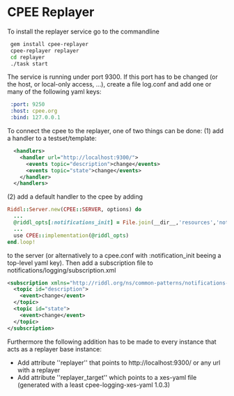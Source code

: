 # CPEE Replayer

To install the replayer service go to the commandline

```bash
 gem install cpee-replayer
 cpee-replayer replayer
 cd replayer
 ./task start
```

The service is running under port 9300. If this port has to be changed (or the
host, or local-only access, ...), create a file log.conf and add one
or many of the following yaml keys:

```yaml
 :port: 9250
 :host: cpee.org
 :bind: 127.0.0.1
```

To connect the cpee to the replayer, one of two things can be done: (1) add a handler to
a testset/template:

```xml
  <handlers>
    <handler url="http://localhost:9300/">
      <events topic="description">change</events>
      <events topic="state">change</events>
    </handler>
  </handlers>
```

(2) add a default handler to the cpee by adding

```ruby
Riddl::Server.new(CPEE::SERVER, options) do
  ...
  @riddl_opts[:notifications_init] = File.join(__dir__,'resources','notifications')
  ...
  use CPEE::implementation(@riddl_opts)
end.loop!
```

to the server (or alternatively to a cpee.conf with :notification_init
beeing a top-level yaml key). Then add a subscription file to
notifications/logging/subscription.xml

```xml
<subscription xmlns="http://riddl.org/ns/common-patterns/notifications-producer/2.0" url="http://localhost:9300/">
  <topic id="description">
    <event>change</event>
  </topic>
  <topic id="state">
    <event>change</event>
  </topic>
</subscription>
```

Furthermore the following addition has to be made to every instance that acts as a
replayer base instance:

* Add attribute ''replayer'' that points to http://localhost:9300/ or any url with a replayer
* Add attribute ''replayer_target'' which points to a xes-yaml file (generated with a least cpee-logging-xes-yaml 1.0.3)
